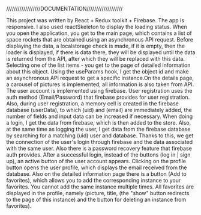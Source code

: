 //////////////////DOCUMENTATION///////////////////


This project was written by React + Redux toolkit + Firebase. The app is responsive. I also used reactSkeleton to display the loading status. When you open the application, you get to the main page, which contains a list of space rockets that are obtained using an asynchronous API request. Before displaying the data, a localstorage check is made, if it is empty, then the loader is displayed, if there is data there, they will be displayed until the data is returned from the API, after which they will be replaced with this data. Selecting one of the list items - you get to the page of detailed information about this object. Using the useParams hook, I get the object id and make an asynchronous API request to get a specific instance.On the details page, a carousel of pictures is implemented, all information is also taken from API. The user account is implemented using firebase. User registration uses the auth method (Email/Password) that firebase provides for user registration. Also, during user registration, a memory cell is created in the firebase database (userData), to which (uid) and (email) are immediately added, the number of fields and input data can be increased if necessary. When doing a login, I get the data from firebase, which is then added to the store. Also, at the same time as logging the user, I get data from the firebase database by searching for a matching (uid) user and database. Thanks to this, we get the connection of the user's login through firebase and the data associated with the same user. Also there is a password recovery feature that firebase auth provides. After a successful login, instead of the buttons (log in | sign up), an active button of the user account appears. Clicking on the profile button opens the user profile, which displays the email received from the database. Also on the detailed information page there is a button (Add to favorites), which allows you to add the corresponding instance to your favorites. You cannot add the same instance multiple times. All favorites are displayed in the profile, namely (picture, title, (the "show" button redirects to the page of this instance) and the button for deleting an instance from favorites).
 
